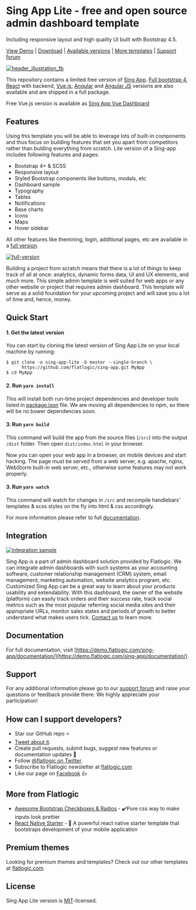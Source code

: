 
# Sing App Lite - free and open source admin dashboard template
Including responsive layout and high quality UI built with Bootstrap 4.5.

[View Demo](https://flatlogic.com/admin-dashboards/sing-app-html5-lite/demo) | [Download](https://github.com/flatlogic/sing-app/archive/master.zip) | [Available versions](https://demo.flatlogic.com/sing-app/) | [More templates](https://flatlogic.com/admin-dashboards) | [Support forum](https://flatlogic.com/forum)

[![header_illustration_fb](https://user-images.githubusercontent.com/36201579/40110692-554a4650-5909-11e8-8cde-30a0dd1f65ad.jpg)](https://flatlogic.github.io/sing-app/)

This repository contains a limited free version of [Sing App](https://demo.flatlogic.com/sing-app/). [Full bootstrap 4](https://flatlogic.com/admin-dashboards/sing-app-html5/demo), [React](https://flatlogic.com/admin-dashboards/sing-app-react/demo) with backend, [Vue.js](https://flatlogic.com/admin-dashboards/sing-app-vue/demo), [Angular](https://flatlogic.com/admin-dashboards/sing-app-angular/demo) and [Angular JS](https://flatlogic.com/admin-dashboards/sing-app-angularjs/demo) versions are also available and are shipped in a full package.

Free Vue.js version is available as [Sing App Vue Dashboard](https://github.com/flatlogic/sing-app-vue-dashboard)

## Features

Using this template you will be able to leverage lots of built-in components and thus focus on building features that set you apart from competitors rather than bulding everything from scratch. Lite version of a Sing-app includes following features and pages:
* Bootstrap 4+ & SCSS
* Responsive layout
* Styled Bootstrap components like buttons, modals, etc
* Dashboard sample
* Typography
* Tables
* Notifications
* Base charts
* Icons
* Maps
* Hover sidebar

All other features like themining, login, additional pages, etc are available in a [full version](https://flatlogic.com/templates/sing-app-html5).

[![full-version](https://user-images.githubusercontent.com/36201579/40107708-aa2939d6-5901-11e8-8fc1-b31ad46326b7.png)](https://flatlogic.com/admin-dashboards/sing-app-html5/demo)

Building a project from scratch means that there is a lot of things to keep track of all at once: analytics, dynamic forms data, UI and UX elements, and much more. This simple admin template is well suited for web apps or any other website or project that requires admin dashboard. This template will serve as a solid foundation for your upcoming project and will save you a lot of time and, hence, money.

## Quick Start

#### 1. Get the latest version

You can start by cloning the latest version of Sing App Lite on your local machine by running:

```shell
$ git clone -o sing-app-lite -b master --single-branch \
      https://github.com/flatlogic/sing-app.git MyApp
$ cd MyApp
```

#### 2. Run `yarn install`

This will install both run-time project dependencies and developer tools listed
in [package.json](../package.json) file. We are moving all dependencies to npm, so there will be no bower dependencies soon.

#### 3. Run `yarn build`

This command will build the app from the source files (`/src`) into the output
`/dist` folder. Then open `dist/index.html` in your browser.

Now you can open your web app in a browser, on mobile devices and start
hacking. The page must be served from a web server, e.g. apache, nginx, WebStorm built-in web server, etc., otherwise some features may not work properly.

#### 3. Run `yarn watch`
This command will watch for changes in `/src` and recompile handlebars' templates & scss styles on the fly into html & css accordingly.

For more information please refer to full [documentation](https://demo.flatlogic.com/sing-app/documentation).


## Integration
[![integration sample](https://user-images.githubusercontent.com/1212194/40719370-1931c15c-641c-11e8-8285-a950eb155582.png)](http://demo.flatlogic.com/sing-app/html-bs4/)

Sing App is a part of admin dashboard solution provided by Flatlogic. We can integrate admin dashboards with such systems as your accounting software, customer relationship management (CRM) system, email management, marketing automation, website analytics program, etc.  Customized Sing App can be a great way to learn about your products usability and extendability. With this dashboard, the owner of the website (platform) can easily track orders and their success rate, track social metrics such as the most popular referring social media sites and their appropriate URLs, monitor sales states and periods of growth to better understand what makes users tick. [Contact us](https://flatlogic.com/contact) to learn more.

## Documentation
For full documentation, visit [https://demo.flatlogic.com/sing-app/documentation/](https://demo.flatlogic.com/sing-app/documentation/).

## Support
For any additional information please go to our [support forum](https://flatlogic.com/forum) and raise your questions or feedback provide there. We highly appreciate your participation!

## How can I support developers?
- Star our GitHub repo :star:
- [Tweet about it](https://twitter.com/intent/tweet?text=Amazing%20dashboard%20built%20with%20NodeJS,%20React%20and%20Bootstrap!&url=https://github.com/flatlogic/sing-app&via=flatlogic).
- Create pull requests, submit bugs, suggest new features or documentation updates :wrench:
- Follow [@flatlogic on Twitter](https://twitter.com/flatlogic).
- Subscribe to Flatlogic newsletter at [flatlogic.com](https://flatlogic.com/)
- Like our page on [Facebook](https://www.facebook.com/flatlogic/) :thumbsup:

## More from Flatlogic
- [Awesome Bootstrap Checkboxes & Radios](https://github.com/flatlogic/awesome-bootstrap-checkbox) - ✔️Pure css way to make inputs look prettier
- [React Native Starter](https://github.com/flatlogic/react-native-starter) - 🚀 A powerful react native starter template that bootstraps development of your mobile application

## Premium themes
Looking for premium themes and templates? Check out our other templates at [flatlogic.com](https://flatlogic.com/templates).

## License

Sing App Lite version is [MIT](https://github.com/flatlogic/sing-app/blob/master/LICENSE.txt)-licensed.
